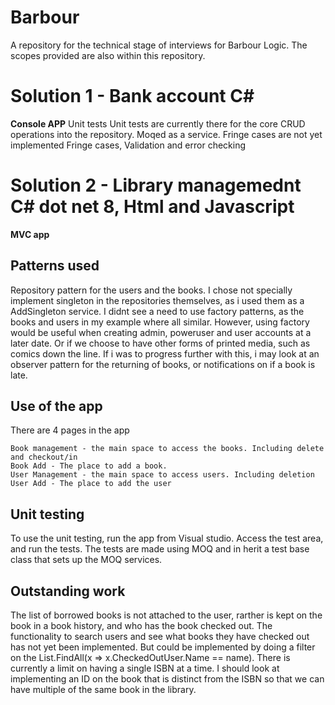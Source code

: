# Barbour
 A repository for the technical stage of interviews for Barbour Logic. The scopes provided are also within this repository.

# Solution 1 - Bank account C#
**Console APP**
Unit tests
 Unit tests are currently there for the core CRUD operations into the repository. Moqed as a service.
 Fringe cases are not yet implemented
Fringe cases, Validation and error checking

# Solution 2 - Library managemednt C# dot net 8, Html and Javascript
**MVC app**
## Patterns used
Repository pattern for the users and the books.
I chose not specially implement singleton in the repositories themselves, as i used them as a AddSingleton service.
I didnt see a need to use factory patterns, as the books and users in my example where all similar. However, using factory would be useful when creating admin, poweruser and user accounts at a later date. Or if we choose to have other forms of printed media, such as comics down the line.
If i was to progress further with this, i may look at an observer pattern for the returning of books, or notifications on if a book is late.

## Use of the app
There are 4 pages in the app
```
Book management - the main space to access the books. Including delete and checkout/in
Book Add - The place to add a book.
User Management - the main space to access users. Including deletion
User Add - The place to add the user
```

## Unit testing
To use the unit testing, run the app from Visual studio. Access the test area, and run the tests. The tests are made using MOQ and in herit a test base class that sets up the MOQ services. 

## Outstanding work
The list of borrowed books is not attached to the user, rarther is kept on the book in a book history, and who has the book checked out. The functionality to search users and see what books they have checked out has not yet been implemented. But could be implemented by doing a filter on the List<Books>.FindAll(x => x.CheckedOutUser.Name == name).
There is currently a limit on having a single ISBN at a time. I should look at implementing an ID on the book that is distinct from the ISBN so that we can have multiple of the same book in the library.

